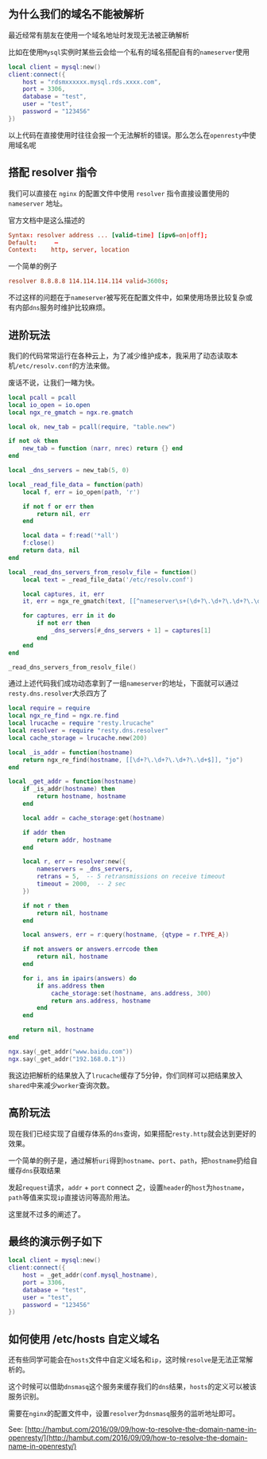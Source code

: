 ## 为什么我们的域名不能被解析

最近经常有朋友在使用一个域名地址时发现无法被正确解析

比如在使用`Mysql`实例时某些云会给一个私有的域名搭配自有的`nameserver`使用

```lua
local client = mysql:new()
client:connect({
	host = "rdsmxxxxxx.mysql.rds.xxxx.com",
	port = 3306,
	database = "test",
	user = "test",
	password = "123456"
})
```

以上代码在直接使用时往往会报一个无法解析的错误。那么怎么在`openresty`中使用域名呢


<!-- more -->

## 搭配 resolver 指令

我们可以直接在 `nginx` 的配置文件中使用 `resolver` 指令直接设置使用的 `nameserver` 地址。

官方文档中是这么描述的

```conf
Syntax:	resolver address ... [valid=time] [ipv6=on|off];
Default:	 —
Context:	http, server, location
```

一个简单的例子

```conf
resolver 8.8.8.8 114.114.114.114 valid=3600s;
```

不过这样的问题在于`nameserver`被写死在配置文件中，如果使用场景比较复杂或有内部`dns`服务时维护比较麻烦。


## 进阶玩法

我们的代码常常运行在各种云上，为了减少维护成本，我采用了动态读取本机`/etc/resolv.conf`的方法来做。

废话不说，让我们一睹为快。


```lua
local pcall = pcall
local io_open = io.open
local ngx_re_gmatch = ngx.re.gmatch

local ok, new_tab = pcall(require, "table.new")

if not ok then
    new_tab = function (narr, nrec) return {} end
end

local _dns_servers = new_tab(5, 0)

local _read_file_data = function(path)
    local f, err = io_open(path, 'r')

    if not f or err then
        return nil, err
    end

    local data = f:read('*all')
    f:close()
    return data, nil
end

local _read_dns_servers_from_resolv_file = function()
    local text = _read_file_data('/etc/resolv.conf')

    local captures, it, err
    it, err = ngx_re_gmatch(text, [[^nameserver\s+(\d+?\.\d+?\.\d+?\.\d+$)]], "jomi")

    for captures, err in it do
        if not err then
            _dns_servers[#_dns_servers + 1] = captures[1]
        end
    end
end

_read_dns_servers_from_resolv_file()
```

通过上述代码我们成功动态拿到了一组`nameserver`的地址，下面就可以通过`resty.dns.resolver`大杀四方了

```lua
local require = require
local ngx_re_find = ngx.re.find
local lrucache = require "resty.lrucache"
local resolver = require "resty.dns.resolver"
local cache_storage = lrucache.new(200)

local _is_addr = function(hostname)
    return ngx_re_find(hostname, [[\d+?\.\d+?\.\d+?\.\d+$]], "jo")
end

local _get_addr = function(hostname)
    if _is_addr(hostname) then
        return hostname, hostname
    end

    local addr = cache_storage:get(hostname)

    if addr then
        return addr, hostname
    end

    local r, err = resolver:new({
        nameservers = _dns_servers,
        retrans = 5,  -- 5 retransmissions on receive timeout
        timeout = 2000,  -- 2 sec
    })

    if not r then
        return nil, hostname
    end

    local answers, err = r:query(hostname, {qtype = r.TYPE_A})

    if not answers or answers.errcode then
        return nil, hostname
    end

    for i, ans in ipairs(answers) do
        if ans.address then
            cache_storage:set(hostname, ans.address, 300)
            return ans.address, hostname
        end
    end

    return nil, hostname
end

ngx.say(_get_addr("www.baidu.com"))
ngx.say(_get_addr("192.168.0.1"))
```

我这边把解析的结果放入了`lrucache`缓存了5分钟，你们同样可以把结果放入`shared`中来减少`worker`查询次数。

## 高阶玩法

现在我们已经实现了自缓存体系的`dns`查询，如果搭配`resty.http`就会达到更好的效果。

一个简单的例子是，通过解析`uri`得到`hostname`、`port`、`path`，把`hostname`扔给自缓存`dns`获取结果

发起`request`请求，`addr` + `port` connect 之，设置`header`的`host`为`hostname`， `path`等值来实现`ip`直接访问等高阶用法。

这里就不过多的阐述了。

## 最终的演示例子如下

```lua
local client = mysql:new()
client:connect({
	host = _get_addr(conf.mysql_hostname),
	port = 3306,
	database = "test",
	user = "test",
	password = "123456"
})
```

## 如何使用 /etc/hosts 自定义域名

还有些同学可能会在`hosts`文件中自定义域名和`ip`，这时候`resolve`是无法正常解析的。

这个时候可以借助`dnsmasq`这个服务来缓存我们的`dns`结果，`hosts`的定义可以被该服务识别。

需要在`nginx`的配置文件中，设置`resolver`为`dnsmasq`服务的监听地址即可。

See: 
[http://hambut.com/2016/09/09/how-to-resolve-the-domain-name-in-openresty/](http://hambut.com/2016/09/09/how-to-resolve-the-domain-name-in-openresty/)